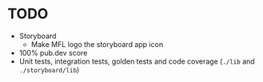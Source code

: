 # TODO

- Storyboard
  - Make MFL logo the storyboard app icon
- 100% pub.dev score
- Unit tests, integration tests, golden tests and code coverage (`./lib` and `./storyboard/lib`)
